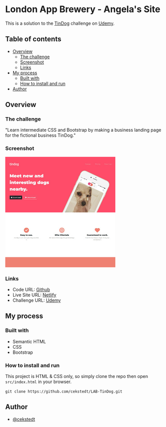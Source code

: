 # London App Brewery - Angela's Site

This is a solution to the [TinDog](https://www.udemy.com/course/the-complete-web-development-bootcamp/learn/lecture/12288088) challenge on [Udemy](https://www.udemy.com/course/the-complete-web-development-bootcamp/).

## Table of contents

- [Overview](#overview)
  - [The challenge](#the-challenge)
  - [Screenshot](#screenshot)
  - [Links](#links)
- [My process](#my-process)
  - [Built with](#built-with)
  - [How to install and run](#how-to-install-and-run)
- [Author](#author)

## Overview

### The challenge

"Learn intermediate CSS and Bootstrap by making a business landing page for the fictional business TinDog."

### Screenshot

![Screenshot](./thumbnail.jpg)

### Links

- Code URL: [Github](https://github.com/cekstedt/LAB-TinDog)
- Live Site URL: [Netlify](https://starlit-dieffenbachia-07565a.netlify.app/)
- Challenge URL: [Udemy](https://www.udemy.com/course/the-complete-web-development-bootcamp/learn/lecture/12288088)

## My process

### Built with

- Semantic HTML
- CSS
- Bootstrap

### How to install and run

This project is HTML & CSS only, so simply clone the repo then open `src/index.html` in your browser.

```
git clone https://github.com/cekstedt/LAB-TinDog.git
```

## Author

- [@cekstedt](https://github.com/cekstedt)
